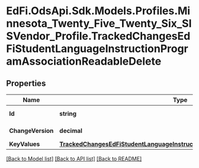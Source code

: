 # EdFi.OdsApi.Sdk.Models.Profiles.Minnesota_Twenty_Five_Twenty_Six_SISVendor_Profile.TrackedChangesEdFiStudentLanguageInstructionProgramAssociationReadableDelete

## Properties

Name | Type | Description | Notes
------------ | ------------- | ------------- | -------------
**Id** | **string** | Resource identifier | [optional] 
**ChangeVersion** | **decimal** | Change version | [optional] 
**KeyValues** | [**TrackedChangesEdFiStudentLanguageInstructionProgramAssociationReadableKey**](TrackedChangesEdFiStudentLanguageInstructionProgramAssociationReadableKey.md) |  | [optional] 

[[Back to Model list]](../README.md#documentation-for-models) [[Back to API list]](../README.md#documentation-for-api-endpoints) [[Back to README]](../README.md)

